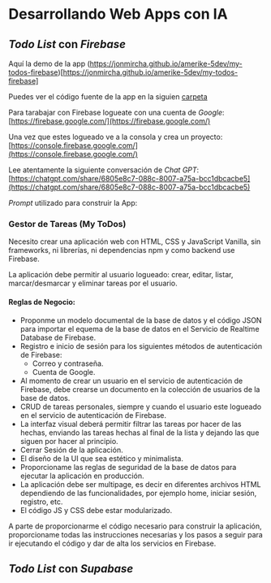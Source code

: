 # Desarrollando Web Apps con IA

## _Todo List_ con _Firebase_

Aquí la demo de la app
(https://jonmircha.github.io/amerike-5dev/my-todos-firebase)[https://jonmircha.github.io/amerike-5dev/my-todos-firebase]

Puedes ver el código fuente de la app en la siguien [carpeta](../docs/my-todos-firebase/)

Para tarabajar con Firebase logueate con una cuenta de _Google_:
[https://firebase.google.com/](https://firebase.google.com/)

Una vez que estes logueado ve a la consola y crea un proyecto:
[https://console.firebase.google.com/](https://console.firebase.google.com/)

Lee atentamente la siguiente conversación de _Chat GPT_:
[https://chatgpt.com/share/6805e8c7-088c-8007-a75a-bcc1dbcacbe5](https://chatgpt.com/share/6805e8c7-088c-8007-a75a-bcc1dbcacbe5)

_Prompt_ utilizado para construir la App:

### Gestor de Tareas (My ToDos)

Necesito crear una aplicación web con HTML, CSS y JavaScript Vanilla, sin frameworks, ni librerías, ni dependencias npm y como backend use Firebase.

La aplicación debe permitir al usuario logueado: crear, editar, listar, marcar/desmarcar y eliminar tareas por el usuario.

#### Reglas de Negocio:

- Proponme un modelo documental de la base de datos y el código JSON para importar el equema de la base de datos en el Servicio de Realtime Database de Firebase.
- Registro e inicio de sesión para los siguientes métodos de autenticación de Firebase:
  - Correo y contraseña.
  - Cuenta de Google.
- Al momento de crear un usuario en el servicio de autenticación de Firebase, debe crearse un documento en la colección de usuarios de la base de datos.
- CRUD de tareas personales, siempre y cuando el usuario este logueado en el servicio de autenticación de Firebase.
- La interfaz visual deberá permitir filtrar las tareas por hacer de las hechas, enviando las tareas hechas al final de la lista y dejando las que siguen por hacer al principio.
- Cerrar Sesión de la aplicación.
- El diseño de la UI que sea estético y minimalista.
- Proporcioname las reglas de seguridad de la base de datos para ejecutar la aplicación en producción.
- La aplicación debe ser multipage, es decir en diferentes archivos HTML dependiendo de las funcionalidades, por ejemplo home, iniciar sesión, registro, etc.
- El código JS y CSS debe estar modularizado.

A parte de proporcionarme el código necesario para construir la aplicación, proporcioname todas las instrucciones necesarias y los pasos a seguir para ir ejecutando el código y dar de alta los servicios en Firebase.

## _Todo List_ con _Supabase_
